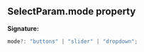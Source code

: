 
## SelectParam.mode property

**Signature:**

```typescript
mode?: "buttons" | "slider" | "dropdown";
```
